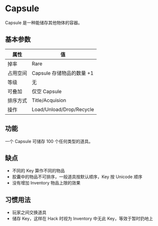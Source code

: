 # Capsule

Capsule 是一种能储存其他物体的容器。

## 基本参数

| 属性 | 值 |
|-|-|
| 掉率 | Rare |
| 占用空间 | Capsule 存储物品的数量 +1 |
| 等级 | 无 |
| 可叠加 | 仅空 Capsule |
| 排序方式 | Title/Acquision |
| 操作 | Load/Unload/Drop/Recycle |

## 功能

一个 Capsule 可储存 100 个任何类型的道具。

## 缺点

 * 不同的 Key 算作不同的物品
 * 胶囊中的物品不可排序，一般道具按默认顺序，Key 按 Unicode 顺序
 * 没有增加 Inventory 物品上限的效果

## 习惯用法

 * 玩家之间交换道具
 * 储存 Key，这样在 Hack 时视为 Inventory 中无此 Key，等效于暂时扔地上
